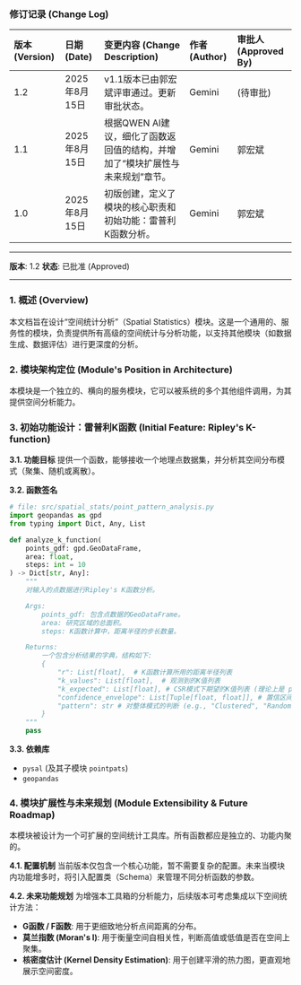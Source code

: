 ### **修订记录 (Change Log)**

| 版本 (Version) | 日期 (Date) | 变更内容 (Change Description) | 作者 (Author) | 审批人 (Approved By) |
| :--- | :--- | :--- | :--- | :--- |
| 1.2 | 2025年8月15日 | v1.1版本已由郭宏斌评审通过。更新审批状态。 | Gemini | (待审批) |
| 1.1 | 2025年8月15日 | 根据QWEN AI建议，细化了函数返回值的结构，并增加了“模块扩展性与未来规划”章节。 | Gemini | 郭宏斌 |
| 1.0 | 2025年8月15日 | 初版创建，定义了模块的核心职责和初始功能：雷普利K函数分析。 | Gemini | 郭宏斌 |

---
**版本**: 1.2
**状态**: 已批准 (Approved)

---

### **1. 概述 (Overview)**
本文档旨在设计“空间统计分析”（Spatial Statistics）模块。这是一个通用的、服务性的模块，负责提供所有高级的空间统计与分析功能，以支持其他模块（如数据生成、数据评估）进行更深度的分析。

### **2. 模块架构定位 (Module's Position in Architecture)**
本模块是一个独立的、横向的服务模块，它可以被系统的多个其他组件调用，为其提供空间分析能力。

### **3. 初始功能设计：雷普利K函数 (Initial Feature: Ripley's K-function)**

**3.1. 功能目标**
提供一个函数，能够接收一个地理点数据集，并分析其空间分布模式（聚集、随机或离散）。

**3.2. 函数签名**
```python
# file: src/spatial_stats/point_pattern_analysis.py
import geopandas as gpd
from typing import Dict, Any, List

def analyze_k_function(
    points_gdf: gpd.GeoDataFrame,
    area: float,
    steps: int = 10
) -> Dict[str, Any]:
    """
    对输入的点数据进行Ripley's K函数分析。

    Args:
        points_gdf: 包含点数据的GeoDataFrame。
        area: 研究区域的总面积。
        steps: K函数计算中，距离半径的步长数量。

    Returns:
        一个包含分析结果的字典，结构如下:
        {
            "r": List[float],  # K函数计算所用的距离半径列表
            "k_values": List[float],  # 观测到的K值列表
            "k_expected": List[float], # CSR模式下期望的K值列表 (理论上是 pi * r^2)
            "confidence_envelope": List[Tuple[float, float]], # 置信区间的上下限列表
            "pattern": str # 对整体模式的判断 (e.g., "Clustered", "Random", "Dispersed")
        }
    """
    pass
```

**3.3. 依赖库**
*   `pysal` (及其子模块 `pointpats`)
*   `geopandas`

### **4. 模块扩展性与未来规划 (Module Extensibility & Future Roadmap)**

本模块被设计为一个可扩展的空间统计工具库。所有函数都应是独立的、功能内聚的。

**4.1. 配置机制**
当前版本仅包含一个核心功能，暂不需要复杂的配置。未来当模块内功能增多时，将引入配置类（Schema）来管理不同分析函数的参数。

**4.2. 未来功能规划**
为增强本工具箱的分析能力，后续版本可考虑集成以下空间统计方法：
*   **G函数 / F函数**: 用于更细致地分析点间距离的分布。
*   **莫兰指数 (Moran's I)**: 用于衡量空间自相关性，判断高值或低值是否在空间上聚集。
*   **核密度估计 (Kernel Density Estimation)**: 用于创建平滑的热力图，更直观地展示空间密度。
